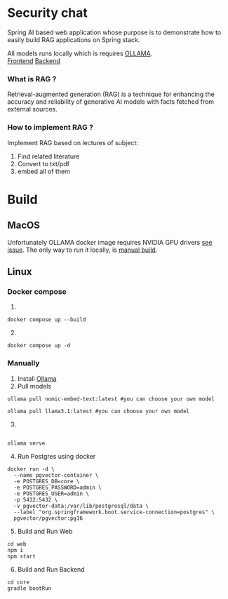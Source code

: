 # Security chat

Spring AI based web application whose purpose is to demonstrate how to easily build RAG applications on Spring stack.

All models runs locally which is requires [OLLAMA](https://github.com/ollama/ollama).  
[Frontend](web)
[Backend](core/src)

### What is RAG ?

Retrieval-augmented generation (RAG) is a technique for enhancing the accuracy and reliability of generative AI models
with facts fetched from external sources.

### How to implement RAG ?

Implement RAG based on lectures of subject:

1. Find related literature
2. Convert to txt/pdf
3. embed all of them

# Build

## MacOS

Unfortunately OLLAMA docker image requires NVIDIA GPU drivers [see issue](https://github.com/ollama/ollama/issues/3417).
The only way to run it locally, is [manual build](README.md#manually-). 

## Linux


### Docker compose

1.

 ```shell
 docker compose up --build
 ```

2.

 ```shell
 docker compose up -d
 ```

### Manually 

1. Install [Ollama](https://ollama.com/download)
2. Pull models

```shell
ollama pull nomic-embed-text:latest #you can choose your own model
```

```shell
ollama pull llama3.1:latest #you can choose your own model
```

3.

```shell

ollama serve

```

4. Run Postgres using docker

```shell
docker run -d \
  --name pgvector-container \
  -e POSTGRES_DB=core \
  -e POSTGRES_PASSWORD=admin \
  -e POSTGRES_USER=admin \
  -p 5432:5432 \
  -v pgvector-data:/var/lib/postgresql/data \
  --label "org.springframework.boot.service-connection=postgres" \
  pgvector/pgvector:pg16
```

5. Build and Run Web

```shell
cd web
npm i
npm start
```

6. Build and Run Backend

```shell
cd core
gradle bootRun
```
